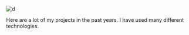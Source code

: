 ![d](https://user-images.githubusercontent.com/60616319/190877931-e329b8e8-58de-4470-8d3e-86540bccdca1.png)

Here are a lot of my projects in the past years. I have used many different technologies.
